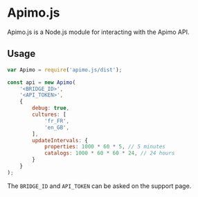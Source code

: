 # Apimo.js

Apimo.js is a Node.js module for interacting with the Apimo API.

## Usage
    
```javascript
var Apimo = require('apimo.js/dist');

const api = new Apimo(
    '<BRIDGE_ID>',
    '<API_TOKEN>',
    {
        debug: true,
        cultures: [
            'fr_FR',
            'en_GB',
        ],
        updateIntervals: {
            properties: 1000 * 60 * 5, // 5 minutes
            catalogs: 1000 * 60 * 60 * 24, // 24 hours
        }
    }
);
```

The `BRIDGE_ID` and `API_TOKEN` can be asked on the support page.

